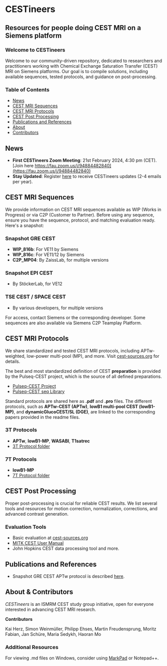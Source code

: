 # CESTineers

## Resources for people doing CEST MRI on a Siemens platform

### Welcome to CESTineers
Welcome to our community-driven repository, dedicated to researchers and practitioners working with Chemical Exchange Saturation Transfer (CEST) MRI on Siemens platforms. Our goal is to compile solutions, including available sequences, tested protocols, and guidance on post-processing.

### Table of Contents
- [News](#news)
- [CEST MRI Sequences](#cest-mri-sequences)
- [CEST MRI Protocols](#cest-mri-protocols)
- [CEST Post Processing](#cest-post-processing)
- [Publications and References](#publications-and-references)
- [About](#about)
- [Contributors](#contributors)

## News
- **First CESTineers Zoom Meeting**: 21st February 2024, 4:30 pm (CET). [Join here https://fau.zoom.us/j/94884482840](https://fau.zoom.us/j/94884482840)
- **Stay Updated**: Register [here](https://forms.gle/d2gtuLn5xvVgeAZY8) to receive CESTineers updates (2-4 emails per year).

## CEST MRI Sequences
We provide information on CEST MRI sequences available as WIP (Works in Progress) or via C2P (Customer to Partner). Before using any sequence, ensure you have the sequence, protocol, and matching evaluation ready. Here's a snapshot:

### Snapshot GRE CEST
- **WIP_816b**: For VE11 by Siemens 
- **WIP_816c**: For VE11/12 by Siemens 
- **C2P_MP04**: By ZaissLab, for multiple versions

### Snapshot EPI CEST
- By StöckerLab, for VE12

### TSE CEST / SPACE CEST
- By various developers, for multiple versions

For access, contact Siemens or the corresponding developer. Some sequences are also available via Siemens C2P Teamplay Platform.

## CEST MRI Protocols
We share standardized and tested CEST MRI protocols, including APTw-weighted, low-power multi-pool (MP), and more. Visit [cest-sources.org](http://cest-sources.org/doku.php?id=standard_cest_protocols) for details.

The best and most standardized definition of CEST **preparation** is provided by the Pulseq-CEST project, which is the source of all defined preparations.

- [Pulseq-CEST Project](https://pulseq-cest.github.io/)
- [Pulseq-CEST seq Library](https://github.com/kherz/pulseq-cest-library/tree/master/seq-library)

Standard protocols are shared here as **.pdf** and **.pro** files. The different protocols, such as **APTw-CEST (APTw)**, **lowB1 multi-pool CEST (lowB1-MP)**, and **dynamicGlucoCEST/SL (DGE)**, are linked to the corresponding papers provided in the readme files.

### 3T Protocols
- **APTw**, **lowB1-MP**, **WASABI**, **T1satrec**
- [3T Protocol folder](prot/3T/)

### 7T Protocols
- **lowB1-MP**
- [7T Protocol folder](prot/7T/)

## CEST Post Processing
Proper post-processing is crucial for reliable CEST results. We list several tools and resources for motion correction, normalization, corrections, and advanced contrast generation.

### Evaluation Tools
- Basic evaluation at [cest-sources.org](https://www.cest-sources.org)
- [MITK CEST User Manual](https://phabricator.mitk.org/w/mitk/cest/cest_user_manual/)
- John Hopkins CEST data processing tool and more.

## Publications and References
- Snapshot GRE CEST APTw protocol is described [here](https://arxiv.org/abs/2207.00261).

## About & Contributors
*CESTineers* is an ISMRM CEST study group initiative, open for everyone interested in advancing CEST MRI research.

**Contributors**

Kai Herz,
Simon Weinmüller,
Philipp Ehses,
Martin Freudensprung,
Moritz Fabian,
Jan Schüre,
Maria Sedykh,
Haoran Mo

### Additional Resources
For viewing .md files on Windows, consider using [MarkPad](https://www.microsoft.com/en-us/p/markpad/9wzdncrdcfsb) or Notepad++.
